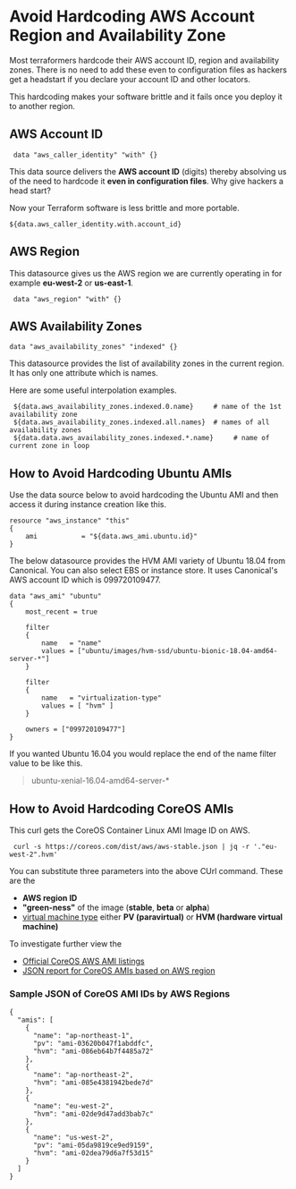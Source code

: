 
# Avoid Hardcoding AWS Account Region and Availability Zone

Most terraformers hardcode their AWS account ID, region and availability zones. There is no need to add these even to configuration files as hackers get a headstart if you declare your account ID and other locators.

This hardcoding makes your software brittle and it fails once you deploy it to another region.

## AWS Account ID

     data "aws_caller_identity" "with" {}

This data source delivers the **AWS account ID** (digits) thereby absolving us of the need to hardcode it **even in configuration files**. Why give hackers a head start?

Now your Terraform software is less brittle and more portable.

    ${data.aws_caller_identity.with.account_id}

## AWS Region

This datasource gives us the AWS region we are currently operating in for example **eu-west-2** or **us-east-1**.

     data "aws_region" "with" {}

## AWS Availability Zones

```hcl
data "aws_availability_zones" "indexed" {}
```

This datasource provides the list of availability zones in the current region. It has only one attribute which is names.

Here are some useful interpolation examples.

     ${data.aws_availability_zones.indexed.0.name}     # name of the 1st availability zone
     ${data.aws_availability_zones.indexed.all.names}  # names of all availability zones
     ${data.data.aws_availability_zones.indexed.*.name}     # name of current zone in loop

## How to Avoid Hardcoding Ubuntu AMIs

Use the data source below to avoid hardcoding the Ubuntu AMI and then access it during instance creation like this.

    resource "aws_instance" "this"
    {
        ami           = "${data.aws_ami.ubuntu.id}"
    }

The below datasource provides the HVM AMI variety of Ubuntu 18.04 from Canonical.
You can also select EBS or instance store. It uses Canonical's AWS account ID which is 099720109477.

    data "aws_ami" "ubuntu"
    {
        most_recent = true

        filter
        {
            name   = "name"
            values = ["ubuntu/images/hvm-ssd/ubuntu-bionic-18.04-amd64-server-*"]
        }

        filter
        {
            name   = "virtualization-type"
            values = [ "hvm" ]
        }

        owners = ["099720109477"]
    }

If you wanted Ubuntu 16.04 you would replace the end of the name filter value to be like this.

> ubuntu-xenial-16.04-amd64-server-*


## How to Avoid Hardcoding CoreOS AMIs

This curl gets the CoreOS Container Linux AMI Image ID on AWS.

     curl -s https://coreos.com/dist/aws/aws-stable.json | jq -r '."eu-west-2".hvm'

You can substitute three parameters into the above CUrl command. These are the

- **AWS region ID**
- **"green-ness"** of the image (**stable**, **beta** or **alpha**)
- [virtual machine type](https://docs.aws.amazon.com/AWSEC2/latest/UserGuide/virtualization_types.html) either **PV (paravirtual)** or **HVM (hardware virtual machine)**

To investigate further view the
- [Official CoreOS AWS AMI listings](https://coreos.com/os/docs/latest/booting-on-ec2.html)
- [JSON report for CoreOS AMIs based on AWS region](http://stable.release.core-os.net/amd64-usr/current/coreos_production_ami_all.json)


### Sample JSON of CoreOS AMI IDs by AWS Regions

    {
      "amis": [
        {
          "name": "ap-northeast-1",
          "pv": "ami-03620b047f1abddfc",
          "hvm": "ami-086eb64b7f4485a72"
        },
        {
          "name": "ap-northeast-2",
          "hvm": "ami-085e4381942bede7d"
        },
        {
          "name": "eu-west-2",
          "hvm": "ami-02de9d47add3bab7c"
        },
        {
          "name": "us-west-2",
          "pv": "ami-05da9819ce9ed9159",
          "hvm": "ami-02dea79d6a7f53d15"
        }
      ]
    }



